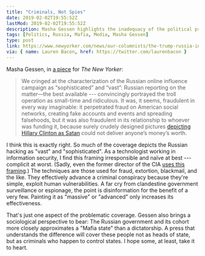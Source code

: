 ```yaml
---
title: "Criminals, Not Spies"
date: 2019-02-02T19:55:52Z
lastMod: 2019-02-02T19:55:52Z
description: Masha Gessen highlights the inadequacy of the political press covering a criminal conspiracy as if it was a normal state.
tags: [Politics, Russia, Mafia, Media, Masha Gessen]
type: post
link: https://www.newyorker.com/news/our-columnists/the-trump-russia-investigation-and-the-mafia-state
via: { name: Lauren Bacon, href: https://twitter.com/laurenbacon }
---
```


Masha Gessen, in [a piece] for _The New Yorker_:

> We cringed at the characterization of the Russian online influence campaign as
> “sophisticated” and “vast”: Russian reporting on the matter—the best available
> --- convincingly portrayed the troll operation as small-time and ridiculous.
> It was, it seems, fraudulent in every way imaginable: it perpetrated fraud on
> American social networks, creating fake accounts and events and spreading
> falsehoods, but it was also fraudulent in its relationship to whoever was
> funding it, because surely crudely designed pictures [depicting Hillary
> Clinton as Satan] could not deliver anyone’s money’s worth.

I think this is exactly right. So much of the coverage depicts the Russian
hacking as "vast" and "sophisticated". As a technologist working in information
security, I find this framing irresponsible and naïve at best --- complicit at
worst. (Sadly, even the former director of the CIA [uses this framing].) The
techniques are those used for fraud, extortion, blackmail, and the like. They
effectively advance a criminal conspiracy because they're simple, exploit human
vulnerabilities. A far cry from clandestine government surveillance or
espionage, the point is disinformation for the benefit of a very few. Painting
it as "massive" or "advanced" only increases its effectiveness.

That's just one aspect of the problematic coverage. Gessen also brings a
sociological perspective to bear: The Russian government and its cohort more
closely approximates a "Mafia state" than a dictatorship. A press that
understands the difference will cover these people not as heads of state, but as
criminals who happen to control states. I hope some, at least, take it to heart.

  [a piece]:
    https://www.newyorker.com/news/our-columnists/the-trump-russia-investigation-and-the-mafia-state
    "The Trump-Russia Investigation and the Mafia State"
  [depicting Hillary Clinton as Satan]:
    https://www.newyorker.com/news/our-columnists/why-the-russian-influence-campaign-remains-so-hard-to-understand
    "Why the Russian Influence Campaign Remains So Hard to Understand"
  [uses this framing]:
    https://thehill.com/blogs/blog-briefing-room/news/295344-cia-director-russia-has-sophisticated-cyber-capabilities
    "CIA director warns of 'sophisticated' Russian hacking capabilities"